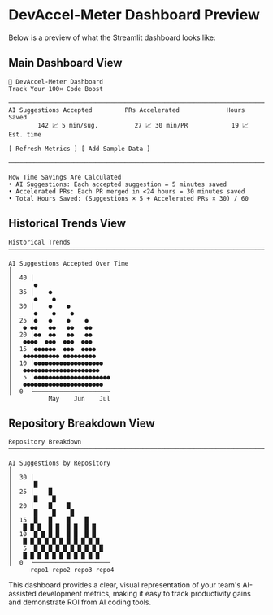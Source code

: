 # DevAccel-Meter Dashboard Preview

Below is a preview of what the Streamlit dashboard looks like:

## Main Dashboard View

```
🚀 DevAccel-Meter Dashboard
Track Your 100× Code Boost

────────────────────────────────────────────────────────────────────────────
AI Suggestions Accepted         PRs Accelerated             Hours Saved
        142 📈 5 min/sug.          27 📈 30 min/PR            19 📈 Est. time

[ Refresh Metrics ] [ Add Sample Data ]

────────────────────────────────────────────────────────────────────────────

How Time Savings Are Calculated
• AI Suggestions: Each accepted suggestion = 5 minutes saved
• Accelerated PRs: Each PR merged in <24 hours = 30 minutes saved
• Total Hours Saved: (Suggestions × 5 + Accelerated PRs × 30) / 60
```

## Historical Trends View

```
Historical Trends
────────────────────────────────────────────────────────────────────────────

AI Suggestions Accepted Over Time
│
│  40 │
│      ●
│  35 │    ●
│      ●    ●
│  30 │    ●    ●
│      ●    ●    ●
│  25 │●   ●    ●    ●
│   ● ●●   ●●   ●●   ●●
│  20 │●●  ●●   ●●   ●●
│   ●●●●  ●●●  ●●●  ●●●
│  15 │●●●●●●  ●●●  ●●●●
│   ●●●●●●●●●● ●●●●●●●●●
│  10 │●●●●●●●●●●●●●●●●●●●
│   ●●●●●●●●●●●●●●●●●●●●●
│   5 │●●●●●●●●●●●●●●●●●●●●●
│   ●●●●●●●●●●●●●●●●●●●●●●
│  0  └─────────────────────
           May    Jun    Jul
```

## Repository Breakdown View

```
Repository Breakdown
────────────────────────────────────────────────────────────────────────────

AI Suggestions by Repository
│
│  30 │
│      █
│  25 │    █
│      █    █
│  20 │    █    █
│      █    █    █
│  15 │█   █    █    █
│   █ █ █  █ █  █ █  █ █
│  10 │█ █ █ █  █ █  █ █
│   █ █ █ █ █ █ █ █ █ █ █
│   5 │█ █ █ █ █ █ █ █ █ █
│   █ █ █ █ █ █ █ █ █ █ █
│  0  └─────────────────────
      repo1 repo2 repo3 repo4
```

This dashboard provides a clear, visual representation of your team's AI-assisted development metrics, making it easy to track productivity gains and demonstrate ROI from AI coding tools.